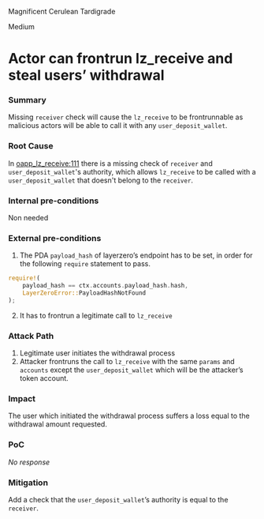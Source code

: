 Magnificent Cerulean Tardigrade

Medium

# Actor can frontrun lz_receive and steal users’ withdrawal

### Summary

Missing `receiver` check will cause the `lz_receive` to be frontrunnable as malicious actors will be able to call it with any `user_deposit_wallet`.

### Root Cause

In [oapp_lz_receive:111](https://github.com/sherlock-audit/2024-09-orderly-network-solana-contract/blob/main/solana-vault/packages/solana/contracts/programs/solana-vault/src/instructions/oapp_instr/oapp_lz_receive.rs#L111-L123) there is a missing check of `receiver` and `user_deposit_wallet`'s authority, which allows `lz_receive` to be called with a `user_deposit_wallet` that doesn't belong to the `receiver`.

### Internal pre-conditions

Non needed

### External pre-conditions

1. The PDA `payload_hash` of layerzero’s endpoint has to be set, in order for the following `require` statement to pass.
```rust
require!(
    payload_hash == ctx.accounts.payload_hash.hash,
    LayerZeroError::PayloadHashNotFound
);
```
2. It has to frontrun a legitimate call to `lz_receive`

### Attack Path

1. Legitimate user initiates the withdrawal process
2. Attacker frontruns the call to `lz_receive` with the same `params` and `accounts` except the `user_deposit_wallet` which will be the attacker’s token account.

### Impact

The user which initiated the withdrawal process suffers a loss equal to the withdrawal amount requested.

### PoC

_No response_

### Mitigation

Add a check that the `user_deposit_wallet`’s authority is equal to the `receiver`.